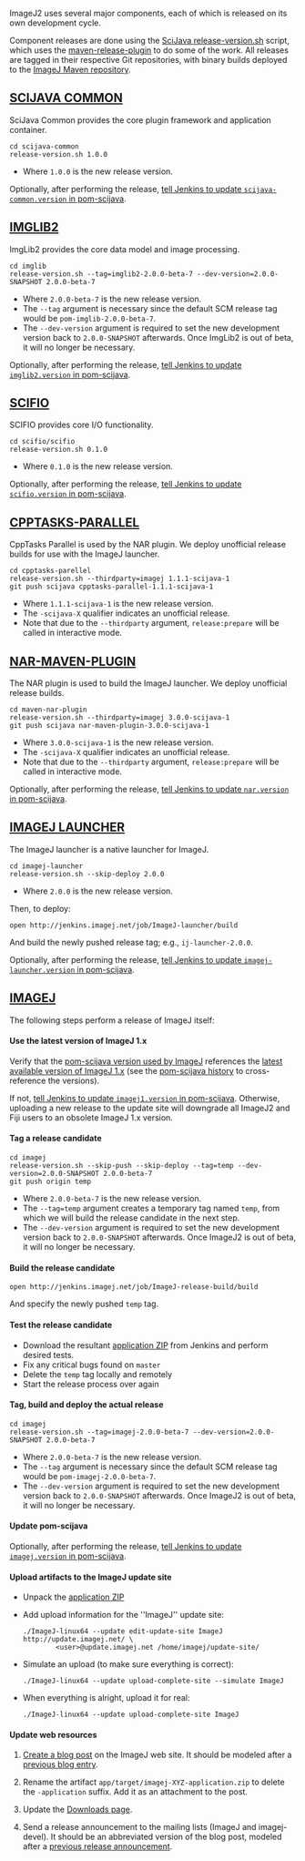 ImageJ2 uses several major components, each of which is released on its own
development cycle.

Component releases are done using the [SciJava
release-version.sh](https://github.com/scijava/scijava-common/blob/master/bin/release-version.sh)
script, which uses the
[maven-release-plugin](http://maven.apache.org/maven-release/maven-release-plugin/)
to do some of the work. All releases are tagged in their respective Git
repositories, with binary builds deployed to the [ImageJ Maven
repository](http://maven.imagej.net/).

## [SCIJAVA COMMON](https://github.com/scijava/scijava-common)

SciJava Common provides the core plugin framework and application container.

    cd scijava-common
    release-version.sh 1.0.0

- Where `1.0.0` is the new release version.

Optionally, after performing the release, [tell Jenkins to update
`scijava-common.version` in
pom-scijava](http://jenkins.imagej.net/view/SciJava/job/Bump-POM-SciJava/build).

## [IMGLIB2](https://github.com/imagej/imglib)

ImgLib2 provides the core data model and image processing.

    cd imglib
    release-version.sh --tag=imglib2-2.0.0-beta-7 --dev-version=2.0.0-SNAPSHOT 2.0.0-beta-7

- Where `2.0.0-beta-7` is the new release version.
- The `--tag` argument is necessary since the default
  SCM release tag would be `pom-imglib-2.0.0-beta-7`.
- The `--dev-version` argument is required to set the new
  development version back to `2.0.0-SNAPSHOT` afterwards.
  Once ImgLib2 is out of beta, it will no longer be necessary.

Optionally, after performing the release, [tell Jenkins to update
`imglib2.version` in
pom-scijava](http://jenkins.imagej.net/view/SciJava/job/Bump-POM-SciJava/build).

## [SCIFIO](https://github.com/scifio/scifio)

SCIFIO provides core I/O functionality.

    cd scifio/scifio
    release-version.sh 0.1.0

- Where `0.1.0` is the new release version.

Optionally, after performing the release, [tell Jenkins to update
`scifio.version` in
pom-scijava](http://jenkins.imagej.net/view/SciJava/job/Bump-POM-SciJava/build).

## [CPPTASKS-PARALLEL](https://github.com/scijava/cpptasks-parallel)

CppTasks Parallel is used by the NAR plugin.
We deploy unofficial release builds for use with the ImageJ launcher.

    cd cpptasks-parellel
    release-version.sh --thirdparty=imagej 1.1.1-scijava-1
    git push scijava cpptasks-parallel-1.1.1-scijava-1

- Where `1.1.1-scijava-1` is the new release version.
- The `-scijava-X` qualifier indicates an unofficial release.
- Note that due to the `--thirdparty` argument,
  `release:prepare` will be called in interactive mode.

## [NAR-MAVEN-PLUGIN](https://github.com/scijava/maven-nar-plugin)

The NAR plugin is used to build the ImageJ launcher.
We deploy unofficial release builds.

    cd maven-nar-plugin
    release-version.sh --thirdparty=imagej 3.0.0-scijava-1
    git push scijava nar-maven-plugin-3.0.0-scijava-1

- Where `3.0.0-scijava-1` is the new release version.
- The `-scijava-X` qualifier indicates an unofficial release.
- Note that due to the `--thirdparty` argument,
  `release:prepare` will be called in interactive mode.

Optionally, after performing the release, [tell Jenkins to update
`nar.version` in
pom-scijava](http://jenkins.imagej.net/view/SciJava/job/Bump-POM-SciJava/build).

## [IMAGEJ LAUNCHER](https://github.com/imagej/imagej-launcher)

The ImageJ launcher is a native launcher for ImageJ.

    cd imagej-launcher
    release-version.sh --skip-deploy 2.0.0

- Where `2.0.0` is the new release version.

Then, to deploy:

    open http://jenkins.imagej.net/job/ImageJ-launcher/build

And build the newly pushed release tag; e.g., `ij-launcher-2.0.0`.

Optionally, after performing the release, [tell Jenkins to update
`imagej-launcher.version` in
pom-scijava](http://jenkins.imagej.net/view/SciJava/job/Bump-POM-SciJava/build).

## [IMAGEJ](https://github.com/imagej/imagej)

The following steps perform a release of ImageJ itself:

#### Use the latest version of ImageJ 1.x

Verify that the [pom-scijava version used by
ImageJ](https://github.com/imagej/imagej/blob/master/pom.xml#L8)
references the [latest available version of ImageJ
1.x](http://maven.imagej.net/content/repositories/releases/net/imagej/ij/)
(see the [pom-scijava
history](https://github.com/scijava/scijava-common/commits/master/pom-scijava/pom.xml)
to cross-reference the versions).

If not, [tell Jenkins to update `imagej1.version` in
pom-scijava](http://jenkins.imagej.net/view/SciJava/job/Bump-POM-SciJava/build).
Otherwise, uploading a new release to the update site will downgrade
all ImageJ2 and Fiji users to an obsolete ImageJ 1.x version.

#### Tag a release candidate

    cd imagej
    release-version.sh --skip-push --skip-deploy --tag=temp --dev-version=2.0.0-SNAPSHOT 2.0.0-beta-7
    git push origin temp

- Where `2.0.0-beta-7` is the new release version.
- The `--tag=temp` argument creates a temporary tag named `temp`,
  from which we will build the release candidate in the next step.
- The `--dev-version` argument is required to set the new
  development version back to `2.0.0-SNAPSHOT` afterwards.
  Once ImageJ2 is out of beta, it will no longer be necessary.

#### Build the release candidate

    open http://jenkins.imagej.net/job/ImageJ-release-build/build

And specify the newly pushed `temp` tag.

#### Test the release candidate

- Download the resultant [application
  ZIP](http://jenkins.imagej.net/job/ImageJ-release-build/lastSuccessfulBuild/artifact/app/target/)
  from Jenkins and perform desired tests.
- Fix any critical bugs found on `master`
- Delete the `temp` tag locally and remotely
- Start the release process over again

#### Tag, build and deploy the actual release

    cd imagej
    release-version.sh --tag=imagej-2.0.0-beta-7 --dev-version=2.0.0-SNAPSHOT 2.0.0-beta-7

- Where `2.0.0-beta-7` is the new release version.
- The `--tag` argument is necessary since the default
  SCM release tag would be `pom-imagej-2.0.0-beta-7`.
- The `--dev-version` argument is required to set the new
  development version back to `2.0.0-SNAPSHOT` afterwards.
  Once ImageJ2 is out of beta, it will no longer be necessary.

#### Update pom-scijava

Optionally, after performing the release, [tell Jenkins to update
`imagej.version` in
pom-scijava](http://jenkins.imagej.net/view/SciJava/job/Bump-POM-SciJava/build).

#### Upload artifacts to the ImageJ update site

- Unpack the [application
  ZIP](http://jenkins.imagej.net/job/ImageJ-release-build/lastSuccessfulBuild/artifact/app/target/)
- Add upload information for the ''ImageJ'' update site:
  
  ```
  ./ImageJ-linux64 --update edit-update-site ImageJ http://update.imagej.net/ \
          <user>@update.imagej.net /home/imagej/update-site/
  ```
- Simulate an upload (to make sure everything is correct):
  
  ```
  ./ImageJ-linux64 --update upload-complete-site --simulate ImageJ
  ```
- When everything is alright, upload it for real:
  
  ```
  ./ImageJ-linux64 --update upload-complete-site ImageJ
  ```

#### Update web resources

1. [Create a blog post](http://developer.imagej.net/node/add/blog) on the
   ImageJ web site. It should be modeled after a [previous blog
   entry](http://developer.imagej.net/2012/07/13/imagej-v200-beta3).

2. Rename the artifact `app/target/imagej-XYZ-application.zip` to delete the
   `-application` suffix. Add it as an attachment to the post.

3. Update the [Downloads page](http://developer.imagej.net/downloads).

4. Send a release announcement to the mailing lists (ImageJ and imagej-devel).
   It should be an abbreviated version of the blog post, modeled after a
   [previous release
   announcement](http://imagej.net/pipermail/imagej-devel/2012-May/000975.html).
